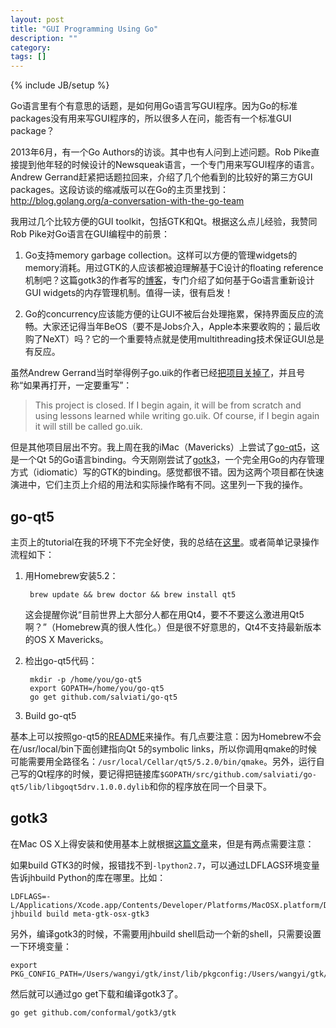 ```yaml
---
layout: post
title: "GUI Programming Using Go"
description: ""
category: 
tags: []
---
```

{% include JB/setup %}

Go语言里有个有意思的话题，是如何用Go语言写GUI程序。因为Go的标准packages没有用来写GUI程序的，所以很多人在问，能否有一个标准GUI package？

2013年6月，有一个Go Authors的访谈。其中也有人问到上述问题。Rob Pike直接提到他年轻的时候设计的Newsqueak语言，一个专门用来写GUI程序的语言。Andrew Gerrand赶紧把话题拉回来，介绍了几个他看到的比较好的第三方GUI packages。这段访谈的缩减版可以在Go的主页里找到：http://blog.golang.org/a-conversation-with-the-go-team

我用过几个比较方便的GUI toolkit，包括GTK和Qt。根据这么点儿经验，我赞同Rob Pike对Go语言在GUI编程中的前景：

1. Go支持memory garbage collection。这样可以方便的管理widgets的memory消耗。用过GTK的人应该都被迫理解基于C设计的floating reference机制吧？这篇gotk3的作者写的[博客](https://blog.conformal.com/gotk3-gtk3-the-go-way/)，专门介绍了如何基于Go语言重新设计GUI widgets的内存管理机制。值得一读，很有启发！

1. Go的concurrency应该能方便的让GUI不被后台处理拖累，保持界面反应的流畅。大家还记得当年BeOS（要不是Jobs介入，Apple本来要收购的；最后收购了NeXT）吗？它的一个重要特点就是使用multithreading技术保证GUI总是有反应。

虽然Andrew Gerrand当时举得例子go.uik的作者已经[把项目关掉了](https://github.com/skelterjohn/go.uik)，并且号称“如果再打开，一定要重写”：

> This project is closed. If I begin again, it will be from scratch and using lessons learned while writing go.uik. Of course, if I begin again it will still be called go.uik.

但是其他项目层出不穷。我上周在我的iMac（Mavericks）上尝试了[go-qt5](https://github.com/salviati/go-qt5)，这是一个Qt 5的Go语言binding。今天刚刚尝试了[gotk3](https://github.com/conformal/gotk3)，一个完全用Go的内存管理方式（idiomatic）写的GTK的binding。感觉都很不错。因为这两个项目都在快速演进中，它们主页上介绍的用法和实际操作略有不同。这里列一下我的操作。

## go-qt5

主页上的tutorial在我的环境下不完全好使，我的总结在[这里](http://cxwangyi.wordpress.com/2014/01/13/programming-qt-5-using-go/)。或者简单记录操作流程如下：

1. 用Homebrew安装5.2：
      
        brew update && brew doctor && brew install qt5

   这会提醒你说“目前世界上大部分人都在用Qt4，要不不要这么激进用Qt5啊？”（Homebrew真的很人性化。）但是很不好意思的，Qt4不支持最新版本的OS X Mavericks。
   
1. 检出go-qt5代码：

        mkdir -p /home/you/go-qt5
        export GOPATH=/home/you/go-qt5
        go get github.com/salviati/go-qt5
        
1. Build go-qt5

基本上可以按照go-qt5的[README](https://github.com/salviati/go-qt5)来操作。有几点要注意：因为Homebrew不会在/usr/local/bin下面创建指向Qt 5的symbolic links，所以你调用qmake的时候可能需要用全路径名：`/usr/local/Cellar/qt5/5.2.0/bin/qmake`。另外，运行自己写的Qt程序的时候，要记得把链接库`$GOPATH/src/github.com/salviati/go-qt5/lib/libgoqt5drv.1.0.0.dylib`和你的程序放在同一个目录下。

## gotk3

在Mac OS X上得安装和使用基本上就根据[这篇文章](https://github.com/conformal/gotk3/wiki/Installing-on-OSX)来，但是有两点需要注意：

如果build GTK3的时候，报错找不到`-lpython2.7`，可以通过LDFLAGS环境变量告诉jhbuild Python的库在哪里。比如：

    LDFLAGS=-L/Applications/Xcode.app/Contents/Developer/Platforms/MacOSX.platform/Developer/SDKs/MacOSX10.8.sdk/usr/lib/ jhbuild build meta-gtk-osx-gtk3
    
另外，编译gotk3的时候，不需要用jhbuild shell启动一个新的shell，只需要设置一下环境变量：

    export PKG_CONFIG_PATH=/Users/wangyi/gtk/inst/lib/pkgconfig:/Users/wangyi/gtk/inst/share/pkgconfig:/usr/lib/pkgconfig    
    
然后就可以通过go get下载和编译gotk3了。

    go get github.com/conformal/gotk3/gtk
    
    